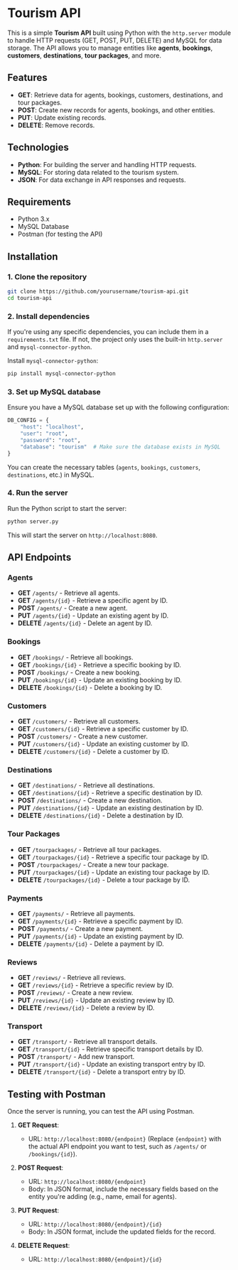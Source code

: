 # Tourism API

This is a simple **Tourism API** built using Python with the `http.server` module to handle HTTP requests (GET, POST, PUT, DELETE) and MySQL for data storage. The API allows you to manage entities like **agents**, **bookings**, **customers**, **destinations**, **tour packages**, and more.

## Features

- **GET**: Retrieve data for agents, bookings, customers, destinations, and tour packages.
- **POST**: Create new records for agents, bookings, and other entities.
- **PUT**: Update existing records.
- **DELETE**: Remove records.

## Technologies

- **Python**: For building the server and handling HTTP requests.
- **MySQL**: For storing data related to the tourism system.
- **JSON**: For data exchange in API responses and requests.

## Requirements

- Python 3.x
- MySQL Database
- Postman (for testing the API)

## Installation

### 1. Clone the repository

```bash
git clone https://github.com/yourusername/tourism-api.git
cd tourism-api
```

### 2. Install dependencies

If you're using any specific dependencies, you can include them in a `requirements.txt` file. If not, the project only uses the built-in `http.server` and `mysql-connector-python`.

Install `mysql-connector-python`:

```bash
pip install mysql-connector-python
```

### 3. Set up MySQL database

Ensure you have a MySQL database set up with the following configuration:

```python
DB_CONFIG = {
    "host": "localhost",
    "user": "root",
    "password": "root",
    "database": "tourism"  # Make sure the database exists in MySQL
}
```

You can create the necessary tables (`agents`, `bookings`, `customers`, `destinations`, etc.) in MySQL.

### 4. Run the server

Run the Python script to start the server:

```bash
python server.py
```

This will start the server on `http://localhost:8080`.

## API Endpoints

### Agents

- **GET** `/agents/` - Retrieve all agents.
- **GET** `/agents/{id}` - Retrieve a specific agent by ID.
- **POST** `/agents/` - Create a new agent.
- **PUT** `/agents/{id}` - Update an existing agent by ID.
- **DELETE** `/agents/{id}` - Delete an agent by ID.

### Bookings

- **GET** `/bookings/` - Retrieve all bookings.
- **GET** `/bookings/{id}` - Retrieve a specific booking by ID.
- **POST** `/bookings/` - Create a new booking.
- **PUT** `/bookings/{id}` - Update an existing booking by ID.
- **DELETE** `/bookings/{id}` - Delete a booking by ID.

### Customers

- **GET** `/customers/` - Retrieve all customers.
- **GET** `/customers/{id}` - Retrieve a specific customer by ID.
- **POST** `/customers/` - Create a new customer.
- **PUT** `/customers/{id}` - Update an existing customer by ID.
- **DELETE** `/customers/{id}` - Delete a customer by ID.

### Destinations

- **GET** `/destinations/` - Retrieve all destinations.
- **GET** `/destinations/{id}` - Retrieve a specific destination by ID.
- **POST** `/destinations/` - Create a new destination.
- **PUT** `/destinations/{id}` - Update an existing destination by ID.
- **DELETE** `/destinations/{id}` - Delete a destination by ID.

### Tour Packages

- **GET** `/tourpackages/` - Retrieve all tour packages.
- **GET** `/tourpackages/{id}` - Retrieve a specific tour package by ID.
- **POST** `/tourpackages/` - Create a new tour package.
- **PUT** `/tourpackages/{id}` - Update an existing tour package by ID.
- **DELETE** `/tourpackages/{id}` - Delete a tour package by ID.

### Payments

- **GET** `/payments/` - Retrieve all payments.
- **GET** `/payments/{id}` - Retrieve a specific payment by ID.
- **POST** `/payments/` - Create a new payment.
- **PUT** `/payments/{id}` - Update an existing payment by ID.
- **DELETE** `/payments/{id}` - Delete a payment by ID.

### Reviews

- **GET** `/reviews/` - Retrieve all reviews.
- **GET** `/reviews/{id}` - Retrieve a specific review by ID.
- **POST** `/reviews/` - Create a new review.
- **PUT** `/reviews/{id}` - Update an existing review by ID.
- **DELETE** `/reviews/{id}` - Delete a review by ID.

### Transport

- **GET** `/transport/` - Retrieve all transport details.
- **GET** `/transport/{id}` - Retrieve specific transport details by ID.
- **POST** `/transport/` - Add new transport.
- **PUT** `/transport/{id}` - Update an existing transport entry by ID.
- **DELETE** `/transport/{id}` - Delete a transport entry by ID.

## Testing with Postman

Once the server is running, you can test the API using Postman.

1. **GET Request**:
   - URL: `http://localhost:8080/{endpoint}` (Replace `{endpoint}` with the actual API endpoint you want to test, such as `/agents/` or `/bookings/{id}`).

2. **POST Request**:
   - URL: `http://localhost:8080/{endpoint}`
   - Body: In JSON format, include the necessary fields based on the entity you're adding (e.g., name, email for agents).

3. **PUT Request**:
   - URL: `http://localhost:8080/{endpoint}/{id}`
   - Body: In JSON format, include the updated fields for the record.

4. **DELETE Request**:
   - URL: `http://localhost:8080/{endpoint}/{id}`

